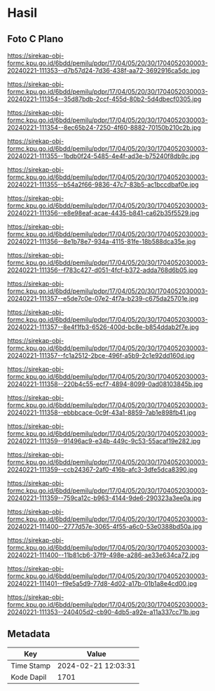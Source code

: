 # Hasil

## Foto C Plano

https://sirekap-obj-formc.kpu.go.id/6bdd/pemilu/pdpr/17/04/05/20/30/1704052030003-20240221-111353--d7b57d24-7d36-438f-aa72-3692916ca5dc.jpg

https://sirekap-obj-formc.kpu.go.id/6bdd/pemilu/pdpr/17/04/05/20/30/1704052030003-20240221-111354--35d87bdb-2ccf-455d-80b2-5d4dbecf0305.jpg

https://sirekap-obj-formc.kpu.go.id/6bdd/pemilu/pdpr/17/04/05/20/30/1704052030003-20240221-111354--8ec65b24-7250-4f60-8882-70150b210c2b.jpg

https://sirekap-obj-formc.kpu.go.id/6bdd/pemilu/pdpr/17/04/05/20/30/1704052030003-20240221-111355--1bdb0f24-5485-4e4f-ad3e-b75240f8db9c.jpg

https://sirekap-obj-formc.kpu.go.id/6bdd/pemilu/pdpr/17/04/05/20/30/1704052030003-20240221-111355--b54a2f66-9836-47c7-83b5-ac1bccdbaf0e.jpg

https://sirekap-obj-formc.kpu.go.id/6bdd/pemilu/pdpr/17/04/05/20/30/1704052030003-20240221-111356--e8e98eaf-acae-4435-b841-ca62b35f5529.jpg

https://sirekap-obj-formc.kpu.go.id/6bdd/pemilu/pdpr/17/04/05/20/30/1704052030003-20240221-111356--8e1b78e7-934a-4115-81fe-18b588dca35e.jpg

https://sirekap-obj-formc.kpu.go.id/6bdd/pemilu/pdpr/17/04/05/20/30/1704052030003-20240221-111356--f783c427-d051-4fcf-b372-adda768d6b05.jpg

https://sirekap-obj-formc.kpu.go.id/6bdd/pemilu/pdpr/17/04/05/20/30/1704052030003-20240221-111357--e5de7c0e-07e2-4f7a-b239-c675da25701e.jpg

https://sirekap-obj-formc.kpu.go.id/6bdd/pemilu/pdpr/17/04/05/20/30/1704052030003-20240221-111357--8e4f1fb3-6526-400d-bc8e-b854ddab2f7e.jpg

https://sirekap-obj-formc.kpu.go.id/6bdd/pemilu/pdpr/17/04/05/20/30/1704052030003-20240221-111357--fc1a2512-2bce-496f-a5b9-2c1e92dd160d.jpg

https://sirekap-obj-formc.kpu.go.id/6bdd/pemilu/pdpr/17/04/05/20/30/1704052030003-20240221-111358--220b4c55-ecf7-4894-8099-0ad08103845b.jpg

https://sirekap-obj-formc.kpu.go.id/6bdd/pemilu/pdpr/17/04/05/20/30/1704052030003-20240221-111358--ebbbcace-0c9f-43a1-8859-7ab1e898fb41.jpg

https://sirekap-obj-formc.kpu.go.id/6bdd/pemilu/pdpr/17/04/05/20/30/1704052030003-20240221-111359--91496ac9-e34b-449c-9c53-55acaf19e282.jpg

https://sirekap-obj-formc.kpu.go.id/6bdd/pemilu/pdpr/17/04/05/20/30/1704052030003-20240221-111359--ccb24367-2af0-416b-afc3-3dfe5dca8390.jpg

https://sirekap-obj-formc.kpu.go.id/6bdd/pemilu/pdpr/17/04/05/20/30/1704052030003-20240221-111359--759ca12c-b963-4144-9de6-290323a3ee0a.jpg

https://sirekap-obj-formc.kpu.go.id/6bdd/pemilu/pdpr/17/04/05/20/30/1704052030003-20240221-111400--2777d57e-3065-4f55-a6c0-53e0388bd50a.jpg

https://sirekap-obj-formc.kpu.go.id/6bdd/pemilu/pdpr/17/04/05/20/30/1704052030003-20240221-111400--11b81cb6-37f9-498e-a286-ae33e634ca72.jpg

https://sirekap-obj-formc.kpu.go.id/6bdd/pemilu/pdpr/17/04/05/20/30/1704052030003-20240221-111401--f9e5a5d9-77d8-4d02-a17b-01b1a8e4cd00.jpg

https://sirekap-obj-formc.kpu.go.id/6bdd/pemilu/pdpr/17/04/05/20/30/1704052030003-20240221-111353--240405d2-cb90-4db5-a92e-a11a337cc71b.jpg


## Metadata

| Key        | Value               |
| ---------- | ------------------- |
| Time Stamp | 2024-02-21 12:03:31 |
| Kode Dapil | 1701                |



